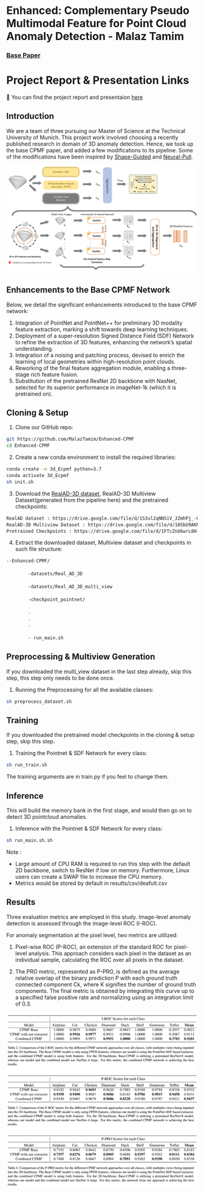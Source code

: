 
# Enhanced:  Complementary Pseudo Multimodal Feature for Point Cloud Anomaly Detection - Malaz Tamim
### [Base Paper](https://arxiv.org/abs/2303.13194)

# Project Report & Presentation Links
📂 You can find the project report and presentaion [here](https://drive.google.com/drive/folders/1axQhFHMHNhiAqSlSv9XMctRllB1GhRLV?usp=sharing)






## Introduction
We are a team of three pursuing our Master of Science at the Technical University of Munich. This project work involved choosing a recently published research in domain of 3D anomaly detection. Hence, we took up the base CPMF paper, and added a few modifications to its pipeline. Some of the modifications have  been inspired by [Shape-Guided](https://openreview.net/pdf?id=IkSGn9fcPz) and [Neural-Pull](https://arxiv.org/pdf/2011.13495.pdf).

![Metrics](images/architecture.png)


## Enhancements to the Base CPMF Network

Below, we detail the significant enhancements introduced to the base CPMF network:
1. Integration of PointNet and PointNet++ for preliminary 3D modality feature extraction, marking a shift towards deep learning techniques.
2. Deployment of a super-resolution Signed Distance Field (SDF) Network to refine the extraction of 3D features, enhancing the network’s spatial understanding.
3. Integration of a noising and patching process, devised to enrich the learning of local geometries within high-resolution point clouds.
4. Reworking of the final feature aggregation module, enabling a three-stage rich feature fusion.
5. Substitution of the pretrained ResNet 2D backbone with NasNet, selected for its superior performance in imageNet-1k (which it is pretrained on).


## Cloning & Setup

1.  Clone our GitHub repo:
```bash
git https://github.com/MalazTamim/Enhanced-CPMF
cd Enhanced-CPMF
```

2. Create a new conda environment to install the required libraries:
```bash
conda create -n 3d_Ecpmf python=3.7
conda activate 3d_Ecpmf
sh init.sh
```

3. Download the [RealAD-3D dataset](https://github.com/M-3LAB/Real3D-AD), RealAD-3D Multiview Dataset(generated from the pipeline here) and the pretrained checkpoints:
```bash
RealAD dataset : https://drive.google.com/file/d/1S3ul2qNNSiV_JZmhPj_-U0ZbO2TdVN30/view?usp=sharing
RealAD-3D Multiview Dataset : https://drive.google.com/file/d/10SbU9AKNQQyIlT5Q0MkvRaUlhvxHpiry/view?usp=sharing
Pretrained Checkpoints : https://drive.google.com/file/d/1FTcZnUkwrL8H--xBFQY2z3esVCuwR_ZX/view?usp=sharing
```


4. Extract the downloaded dataset, Multiview dataset and checkpoints in such file structure:
```bash
--Enhanced-CPMF/

        -datasets/Real_AD_3D

        -datasets/Real_AD_3D_multi_view

        -checkpoint_pointnet/

        .
        .
        .

        - run_main.sh
```


## Preprocessing & Multiview Generation
If you downloaded the multi_view dataset in the last step already, skip this step, this step only needs to be done once.

1. Running the Preprocessing for all the available classes:
```bash
sh preprocess_dataset.sh
```

## Training
If you downloaded the pretrained model checkpoints in the cloning & setup step, skip this step.

1. Training the Pointnet & SDF Network for every class:
```bash
sh run_train.sh
```

The training arguments are in train.py if you feel to change them.


## Inference
This will build the memory bank in the first stage, and would then go on to detect 3D pointcloud anomalies.

1. Inference with the Pointnet & SDF Network for every class:
```bash
sh run_main.sh.sh
```

Note : 
- Large amount of CPU RAM is required to run this step with the default 2D backbone, switch to ResNet if low on memory. Furthermore, Linux users can create a SWAP file to increase the CPU memory.
- Metrics would be stored by default in results/csv/deafult.csv


## Results
Three evaluation metrics are employed in this study. Image-level anomaly detection is assessed through the image-level ROC (I-ROC).

For anomaly segmentation at the pixel level, two metrics are utilized:

1. Pixel-wise ROC (P-ROC), an extension of the standard ROC for pixel-level analysis. This approach considers each pixel in the dataset as an individual sample, calculating the ROC over all pixels in the dataset.

2. The PRO metric, represented as P-PRO, is defined as the average relative overlap of the binary prediction P with each ground truth connected component Ck, where K signifies the number of ground truth components. The final metric is obtained by integrating this curve up to a specified false positive rate and normalizing using an integration limit of 0.3.
    
![Metrics](images/results.png)

